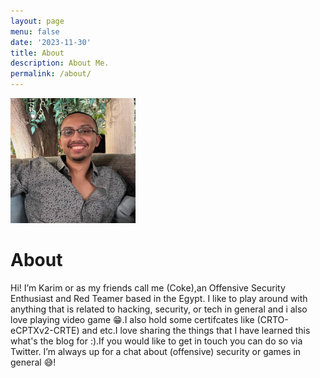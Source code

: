 ```yaml
---
layout: page
menu: false
date: '2023-11-30'
title: About
description: About Me.
permalink: /about/
---
```


<img class="img-rounded" src="/assets/Profile.jpg" alt="0xCock" width="200">

# About

Hi! I’m Karim or as my friends call me (Coke),an Offensive Security Enthusiast and Red Teamer based in the Egypt. I like to play around with anything that is related to hacking, security, or tech in general and i also love playing video game 😁.I also hold some certifcates like (CRTO-eCPTXv2-CRTE) and etc.I love sharing the things that I have learned this what's the blog for :).If you would like to get in touch you can do so via Twitter. I’m always up for a chat about (offensive) security or games in general 😅!
